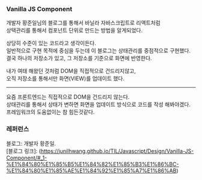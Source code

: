 ### Vanilla JS Component 

개발자 황준일님의 블로그를 통해서 바닐라 자바스크립트로 리액트처럼    
상택관리를 통해서 컴포넌트 단위로 만드는 방법을 알게되었다.     

상당히 수준이 있는 코드라고 생각이든다.      
일반적으로 구현 목적에 중심을 두는데 이 블로그는 상태관리를 중점적으로 구현했다.    
결국 하나의 저장소가 있고, 그 저장소를 기준으로 화면에 반영한다.   

내가 여태 해왔던 것처럼 DOM을 직접적으로 건드리지않고,    
오직 저장소를 통해서만 화면(VIEW)를 업데이트 했다.    

--------

요즘 프론트엔드는 직접적으로 DOM을 건드리지 않는다.   
상태관리를 통해서 상태가 변하면 화면을 업데이트 방식으로 코드를 작성 해봐야겠다.   
프레임워크의 도움없이는 참 힘든것같다.   

### 레퍼런스
블로그: 개발자 황준일.   
[블로그 링크]: (https://junilhwang.github.io/TIL/Javascript/Design/Vanilla-JS-Component/#_1-%E1%84%80%E1%85%B5%E1%84%82%E1%85%B3%E1%86%BC-%E1%84%80%E1%85%AE%E1%84%92%E1%85%A7%E1%86%AB)

